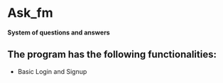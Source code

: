 # Ask_fm
**System of questions and answers**
## The program has the following functionalities:
- Basic Login and Signup
